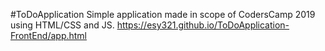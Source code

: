 #ToDoApplication
Simple application made in scope of CodersCamp 2019 using HTML/CSS and JS.
https://esy321.github.io/ToDoApplication-FrontEnd/app.html
